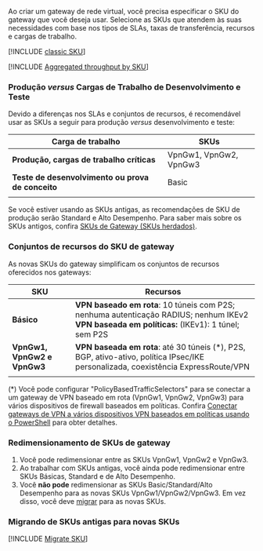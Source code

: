 Ao criar um gateway de rede virtual, você precisa especificar o SKU do gateway que você deseja usar. Selecione as SKUs que atendem às suas necessidades com base nos tipos de SLAs, taxas de transferência, recursos e cargas de trabalho.

[!INCLUDE [classic SKU](./vpn-gateway-classic-sku-support-include.md)]

[!INCLUDE [Aggregated throughput by SKU](./vpn-gateway-table-gwtype-aggtput-include.md)]

###  <a name="workloads"></a>Produção *versus* Cargas de Trabalho de Desenvolvimento e Teste

Devido a diferenças nos SLAs e conjuntos de recursos, é recomendável usar as SKUs a seguir para produção *versus* desenvolvimento e teste:

| **Carga de trabalho**                       | **SKUs**               |
| ---                                | ---                    |
| **Produção, cargas de trabalho críticas** | VpnGw1, VpnGw2, VpnGw3 |
| **Teste de desenvolvimento ou prova de conceito**   | Basic                  |
|                                    |                        |

Se você estiver usando as SKUs antigas, as recomendações de SKU de produção serão Standard e Alto Desempenho. Para saber mais sobre os SKUs antigos, confira [SKUs de Gateway (SKUs herdados)](../articles/vpn-gateway/vpn-gateway-about-skus-legacy.md).

###  <a name="feature"></a>Conjuntos de recursos do SKU de gateway

As novas SKUs do gateway simplificam os conjuntos de recursos oferecidos nos gateways:

| **SKU**| **Recursos**|
| ---    | ---         |
|**Básico**   | **VPN baseado em rota**: 10 túneis com P2S; nenhuma autenticação RADIUS; nenhum IKEv2<br>**VPN baseada em políticas:** (IKEv1): 1 túnel; sem P2S|
| **VpnGw1, VpnGw2 e VpnGw3** | **VPN baseada em rota**: até 30 túneis (*), P2S, BGP, ativo-ativo, política IPsec/IKE personalizada, coexistência ExpressRoute/VPN |
|        |             |

(*) Você pode configurar "PolicyBasedTrafficSelectors" para se conectar a um gateway de VPN baseado em rota (VpnGw1, VpnGw2, VpnGw3) para vários dispositivos de firewall baseados em políticas. Confira [Conectar gateways de VPN a vários dispositivos VPN baseados em políticas usando o PowerShell](../articles/vpn-gateway/vpn-gateway-connect-multiple-policybased-rm-ps.md) para obter detalhes.

###  <a name="resize"></a>Redimensionamento de SKUs de gateway

1. Você pode redimensionar entre as SKUs VpnGw1, VpnGw2 e VpnGw3.
2. Ao trabalhar com SKUs antigas, você ainda pode redimensionar entre SKUs Básicas, Standard e de Alto Desempenho.
2. Você **não pode** redimensionar as SKUs Basic/Standard/Alto Desempenho para as novas SKUs VpnGw1/VpnGw2/VpnGw3. Em vez disso, você deve [migrar](#migrate) para as novas SKUs.

###  <a name="migrate"></a>Migrando de SKUs antigas para novas SKUs

[!INCLUDE [Migrate SKU](./vpn-gateway-migrate-legacy-sku-include.md)]
